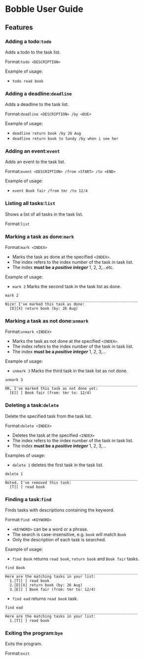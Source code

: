 # Bobble User Guide

## Features

### Adding a todo:`todo`
Adds a todo to the task list.

Format:`todo <DESCRIPTION>`

Example of usage:
- `todo read book`

### Adding a deadline:`deadline`
Adds a deadline to the task list.

Format:`deadline <DESCRIPTION> /by <DUE>`

Example of usage:
- `deadline return book /by 26 Aug`
- `deadline return book to Sandy /by when i see her`

### Adding an event:`event`
Adds an event to the task list.

Format:`event <DESCRIPTION> /from <START> /to <END>`

Example of usage:
- `event Book fair /from tmr /to 12/4`

### Listing all tasks:`list`
Shows a list of all tasks in the task list.

Format:`list`

### Marking a task as done:`mark`

Format:`mark <INDEX>`
- Marks the task as done at the specified `<INDEX>`.
- The index refers to the index number of the task in task list.
- The index **must be a _positive integer_** 1, 2, 3,...etc.

Example of usage:
- `mark 2` Marks the second task in the task list as done.
```
mark 2
____________________________________________________________
Nice! I've marked this task as done:
  [D][X] return book (by: 26 Aug)
```

### Marking a task as not done:`unmark`

Format:`unmark <INDEX>`
- Marks the task as not done at the specified `<INDEX>`.
- The index refers to the index number of the task in task list.
- The index **must be a _positive integer_** 1, 2, 3,...

Example of usage:
- `unmark 3` Marks the third task in the task list as not done.
```
unmark 3
____________________________________________________________
OK, I've marked this task as not done yet:
  [E][ ] Book fair (from: tmr to: 12/4)
```
### Deleting a task:`delete`
Delete the specified task from the task list.

Format:`delete <INDEX>`
- Deletes the task at the specified `<INDEX>`
- The index refers to the index number of the task in task list.
- The index **must be a _positive integer_** 1, 2, 3,...

Examples of usage:
- `delete 1` deletes the first task in the task list.
```
delete 1
____________________________________________________________
Noted. I've removed this task:
  [T][ ] read book
```

### Finding a task:`find`
Finds tasks with descriptions containing the keyword.

Format:`find <KEYWORD>`
- `<KEYWORD>` can be a word or a phrase.
- The search is case-insensitive, e.g. `book` will match `Book`
- Only the description of each task is searched.

Example of usage:
- `find Book` returns `read book`, `return book` and `Book fair` tasks.
```
find Book
____________________________________________________________
Here are the matching tasks in your list:
  1.[T][ ] read book
  2.[D][X] return book (by: 26 Aug)
  3.[E][ ] Book fair (from: tmr to: 12/4)
```
- `find ead` returns `read book` task.

```
find ead
____________________________________________________________
Here are the matching tasks in your list:
  1.[T][ ] read book
```

### Exiting the program:`bye`
Exits the program.

Format:`exit`
